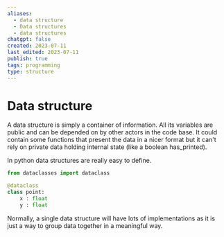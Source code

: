 ```yaml
---
aliases:
  - data structure
  - Data structures
  - data structures
chatgpt: false
created: 2023-07-11
last_edited: 2023-07-11
publish: true
tags: programming
type: structure
---
```

# Data structure

A data structure is simply a container of information. All its variables are public and can be depended on by other actors in the code base. It could contain some functions that present the data in a nicer format but it can't rely on private data holding internal state (like a boolean has_printed).

In python data structures are really easy to define.
```python
from dataclasses import dataclass

@dataclass
class point:
	x : float
	y : float
```

Normally, a single data structure will have lots of implementations as it is just a way to group data together in a meaningful way.
